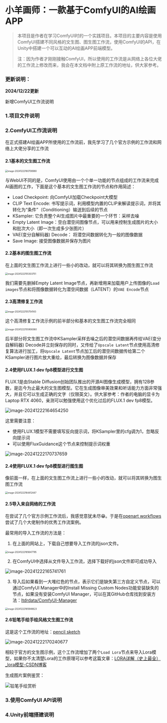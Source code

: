 # 小羊画师：一款基于ComfyUI的AI绘画APP

> 本项目是作者在学习ComfyUI时的一个实践项目。本项目的主要内容是使用ComfyUI搭建不同风格的文生图、图生图工作流，使用ComfyUI的API，在Unity中搭建一个可以互动的AI绘画APP前端模型。
>
> 注：因为作者才刚刚接触ComfyUI，所以使用的工作流是从网络上各位大佬的工作流上修改而来，我会在本文档中附上原工作流的地址，供大家参考。

### 更新说明：

**2024/12/22更新**

新增ComfyUI工作流说明

### 1.项目文件说明

### 2.ComfyUI工作流说明

在正式搭建AI绘画APP所使用的工作流前，我先学习了几个官方示例的工作流和网络上大佬分享的工作流

#### 2.1基本的文生图工作流

<img src="images/image-20241222160708980.png" alt="image-20241222160708980" style="zoom:50%;" />

与WebUI不同的是，ComfyUI使用由一个个单一功能的节点组成的工作流来完成AI画图的工作，下面是这个基本的文生图工作流的节点和作用简述：

- Load Checkpoint: 向ComfyUI加载Checkpoint大模型
- CLIP Text Encode: 书写提示词，利用模型内置的CLIP来解读提示词，并将其转化为“条件”（Conditioning）输送到后续的节点
- KSampler: 它负责整个AI生成图片中最重要的一个环节：采样去噪
- Empty Latent Image：空白潜空间图像节点，可以用来控制生成图片的大小和批次大小（即一次生成多少张图片）
- VAE(变分自解码器) Decode： 将潜空间数据转化为一般的图像数据
- Save Image: 接受图像数据并保存为图片

#### 2.2基本的图生图工作流

在上面的文生图工作流上进行一些小的改动，就可以将其转换为图生图工作流

<img src="images/image-20241222155303751.png" alt="image-20241222155303751" style="zoom:50%;" />

我们需要先删掉Empty Latent Image节点，再新增用来加载用户上传图像的`Load images`节点和将图像数据转化为潜空间数据（LATENT）的`VAE Encode`节点

#### 2.3高清修复工作流

<img src="images/image-20241222155754143.png" alt="image-20241222155754143" style="zoom:50%;" />

这个高清修复工作流示例的前半部分和基本的文生图工作流完全相同

<img src="images/image-20241222155908360.png" alt="image-20241222155908360" style="zoom:50%;" />

后半部分将文生图工作流中KSampler采样去噪之后的潜空间数据再传给VAE(变分自解码器) Decode并立刻保存的同时，又传给了`Upscale Latent`节点使用高清修复算法进行加工，将`Upscale Latent`节点加工后的潜空间数据传给第二个KSampler进行图片放大重绘，最后转换为图像数据并保存

#### 2.4使用FLUX.1 dev fp8模型进行文生图

FLUX.1是由Stable Diffusion创始团队推出的开源AI图像生成模型，拥有12B参数，是迄今为止最大的文生图模型。它在生成图像审美效果和听话能力方面非常强大，并且它可以生成正确的文字（仅限英文）。供大家参考：作者的电脑的显卡为Laptop RTX 4060，亲测可以勉强使用这个优化过后的FLUX.1 dev fp8模型。

![image-20241222164654250](images/image-20241222164654250.png)

这里需要注意：

- 使用FLUX.1模型不需要填写反向提示词，将KSampler里的cfg调为1，忽略反向提示词
- 可以使用FluxGuidance这个节点来控制提示词权重

![image-20241222170737659](images/image-20241222170737659.png)

#### 2.4使用FLUX.1 dev fp8模型进行图生图

像前面一样，在上面的文生图工作流上进行一些小的改动，就可以将其转换为图生图工作流

<img src="images/image-20241222164412447.png" alt="image-20241222164412447" style="zoom:50%;" />

#### 2.5导入来自网络的工作流

在尝试了几个官方示例工作流后，我感觉意犹未尽😁。于是在[openart workflows](https://openart.ai/workflows/home)尝试了几个大佬制作的优秀工作流案例。

最常用的导入工作流的方法是：

1. 在上面的网站上，下载自己想要导入工作流的json文件。

<img src="images/image-20241222165647795.png" alt="image-20241222165647795" style="zoom:50%;" />

2. 在ComfyUI中选择从文件导入工作流，选择下载好的json文件即可成功导入

![image-20241222165741761](images/image-20241222165741761.png)

3. 导入后如果看到一大堆红色的节点，表示它们是缺失第三方自定义节点，可以通过ComfyUI Manager中的Install Missing Custom Nodes功能安装缺失的节点，如果没有安装ComfyUI Manager，可以在其GitHub仓库找到安装方法：[ltdrdata/ComfyUI-Manager](https://github.com/ltdrdata/ComfyUI-Manager)

<img src="images/image-20241222165946623.png" alt="image-20241222165946623" style="zoom:50%;" />

#### 2.6铅笔手绘手绘风格文生图工作流

这是这个工作流的地址：[pencil sketch](https://openart.ai/workflows/datou/pencil-sketch/jNotO6649m9OxqVzJeBx)

![image-20241222170240677](images/image-20241222170240677.png)

相较于官方的文生图示例，这个工作流增加了两个`Load Lora`节点来导入Lora模型，如果你不太清楚Lora的工作原理可以参考这篇文章：[LORA详解（史上最全）_lora模型-CSDN博客](https://blog.csdn.net/qq_41475067/article/details/138155486)

生成图片案例鉴赏：

<img src="images/铅笔手绘赏析.png" alt="铅笔手绘赏析" style="zoom:25\%;" />

### 3.使用ComfyUI API说明



### 4.Unity前端搭建说明

